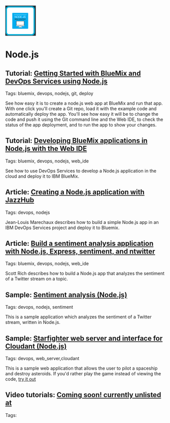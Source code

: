 ![node.js image](images/nodejs.gif)


# Node.js    

## Tutorial: [Getting Started with BlueMix and DevOps Services using Node.js](/tutorials/jazzeditor)
Tags: bluemix, devops, nodejs, git, deploy

See how easy it is to create a node.js web app at BlueMix and run that app. 
With one click you'll create a Git repo, 
load it with the example code and automatically deploy 
the app. You'll see how easy it will be to change 
the code and push it using the Git command line and the 
Web IDE, to check the status of the app deployment, and 
to run the app to show your changes.


## Tutorial: [Developing BlueMix applications in Node.js with the Web IDE](/tutorials/jazzweb)
Tags: bluemix, devops, nodejs, web_ide

See how to use DevOps Services to develop a Node.js application 
in the cloud and deploy it to IBM BlueMix.

##   Article: [Creating a Node.js application with JazzHub](http://www.ibm.com/developerworks/community/blogs/jlmarechaux/entry/creating_a_node_js_application_with_jazzhub?lang=en)
Tags: devops, nodejs

Jean-Louis Marechaux describes how to build a simple Node.js app in an IBM DevOps Services project and deploy it to Bluemix. 

##  Article: [Build a sentiment analysis application with Node.js, Express, sentiment, and ntwitter](http://www.ibm.com/developerworks/library/wa-nodejs-app/)
Tags: bluemix, devops, nodejs, web_ide

Scott Rich describes how to build a Node.js app that analyzes the sentiment of a Twitter stream on a topic.

##    Sample: [Sentiment analysis (Node.js)](http://hub.jazz.net/project/Scott/Sentiment%20Analysis/overview)
Tags:  devops, nodejs, sentiment

This is a sample application which analyzes the sentiment of a Twitter stream, written in Node.js.

##    Sample: [Starfighter web server and interface for Cloudant (Node.js)](http://hub.jazz.net/project/bryancboyd/Starfighter/overview)
Tags: devops, web_server,cloudant

This is a sample web application that allows the user to pilot a spaceship and destroy asteroids. If you'd rather play the game
instead of viewing the code, [try it out](https://starfighter.mybluemix.net/)

##   Video tutorials: [Coming soon! currently unlisted at ]()
Tags: 

